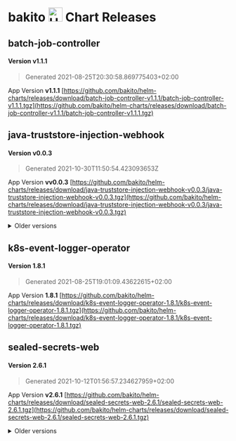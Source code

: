 # bakito <img src="https://helm.sh/img/helm.svg" alt="Helm" style="width:32px;"/> Chart Releases

## batch-job-controller

#### Version **v1.1.1**

> Generated 2021-08-25T20:30:58.869775403+02:00

App Version **v1.1.1**
[https://github.com/bakito/helm-charts/releases/download/batch-job-controller-v1.1.1/batch-job-controller-v1.1.1.tgz](https://github.com/bakito/helm-charts/releases/download/batch-job-controller-v1.1.1/batch-job-controller-v1.1.1.tgz)

## java-truststore-injection-webhook

#### Version **v0.0.3**

> Generated 2021-10-30T11:50:54.423093653Z

App Version **vv0.0.3**
[https://github.com/bakito/helm-charts/releases/download/java-truststore-injection-webhook-v0.0.3/java-truststore-injection-webhook-v0.0.3.tgz](https://github.com/bakito/helm-charts/releases/download/java-truststore-injection-webhook-v0.0.3/java-truststore-injection-webhook-v0.0.3.tgz)


<details>
  <summary>Older versions</summary>
  <br/><br/>
  <h4>Version <strong>v0.0.2</strong></h4>

  <blockquote><p>Generated 2021-10-30T11:48:55.932494983Z</p></blockquote>

  <p>App Version <strong>vv0.0.2</strong></p>
  <a href="https://github.com/bakito/helm-charts/releases/download/java-truststore-injection-webhook-v0.0.2/java-truststore-injection-webhook-v0.0.2.tgz">https://github.com/bakito/helm-charts/releases/download/java-truststore-injection-webhook-v0.0.2/java-truststore-injection-webhook-v0.0.2.tgz</a>
</details>

## k8s-event-logger-operator

#### Version **1.8.1**

> Generated 2021-08-25T19:01:09.43622615+02:00

App Version **1.8.1**
[https://github.com/bakito/helm-charts/releases/download/k8s-event-logger-operator-1.8.1/k8s-event-logger-operator-1.8.1.tgz](https://github.com/bakito/helm-charts/releases/download/k8s-event-logger-operator-1.8.1/k8s-event-logger-operator-1.8.1.tgz)

## sealed-secrets-web

#### Version **2.6.1**

> Generated 2021-10-12T01:56:57.234627959+02:00

App Version **v2.6.1**
[https://github.com/bakito/helm-charts/releases/download/sealed-secrets-web-2.6.1/sealed-secrets-web-2.6.1.tgz](https://github.com/bakito/helm-charts/releases/download/sealed-secrets-web-2.6.1/sealed-secrets-web-2.6.1.tgz)


<details>
  <summary>Older versions</summary>
  <br/><br/>
  <h4>Version <strong>2.6.0</strong></h4>

  <blockquote><p>Generated 2021-09-15T21:33:30.235863008+02:00</p></blockquote>

  <p>App Version <strong>2.6.0</strong></p>
  <a href="https://github.com/bakito/helm-charts/releases/download/sealed-secrets-web-2.6.0/sealed-secrets-web-2.6.0.tgz">https://github.com/bakito/helm-charts/releases/download/sealed-secrets-web-2.6.0/sealed-secrets-web-2.6.0.tgz</a>


  <br/><br/>
  <h4>Version <strong>2.5.4</strong></h4>

  <blockquote><p>Generated 2021-09-10T13:27:58.05926312+02:00</p></blockquote>

  <p>App Version <strong>2.5.4</strong></p>
  <a href="https://github.com/bakito/helm-charts/releases/download/sealed-secrets-web-2.5.4/sealed-secrets-web-2.5.4.tgz">https://github.com/bakito/helm-charts/releases/download/sealed-secrets-web-2.5.4/sealed-secrets-web-2.5.4.tgz</a>


  <br/><br/>
  <h4>Version <strong>2.5.3</strong></h4>

  <blockquote><p>Generated 2021-09-10T13:16:06.890062458+02:00</p></blockquote>

  <p>App Version <strong>2.5.3</strong></p>
  <a href="https://github.com/bakito/helm-charts/releases/download/sealed-secrets-web-2.5.3/sealed-secrets-web-2.5.3.tgz">https://github.com/bakito/helm-charts/releases/download/sealed-secrets-web-2.5.3/sealed-secrets-web-2.5.3.tgz</a>


  <br/><br/>
  <h4>Version <strong>2.5.2</strong></h4>

  <blockquote><p>Generated 2021-09-10T07:35:41.709763934+02:00</p></blockquote>

  <p>App Version <strong>2.5.2</strong></p>
  <a href="https://github.com/bakito/helm-charts/releases/download/sealed-secrets-web-2.5.2/sealed-secrets-web-2.5.2.tgz">https://github.com/bakito/helm-charts/releases/download/sealed-secrets-web-2.5.2/sealed-secrets-web-2.5.2.tgz</a>


  <br/><br/>
  <h4>Version <strong>2.5.1</strong></h4>

  <blockquote><p>Generated 2021-09-03T21:17:24.787032551+02:00</p></blockquote>

  <p>App Version <strong>2.5.1</strong></p>
  <a href="https://github.com/bakito/helm-charts/releases/download/sealed-secrets-web-2.5.1/sealed-secrets-web-2.5.1.tgz">https://github.com/bakito/helm-charts/releases/download/sealed-secrets-web-2.5.1/sealed-secrets-web-2.5.1.tgz</a>


  <br/><br/>
  <h4>Version <strong>2.5.0</strong></h4>

  <blockquote><p>Generated 2021-08-26T21:06:38.413497229+02:00</p></blockquote>

  <p>App Version <strong>2.5.0</strong></p>
  <a href="https://github.com/bakito/helm-charts/releases/download/sealed-secrets-web-2.5.0/sealed-secrets-web-2.5.0.tgz">https://github.com/bakito/helm-charts/releases/download/sealed-secrets-web-2.5.0/sealed-secrets-web-2.5.0.tgz</a>
</details>
